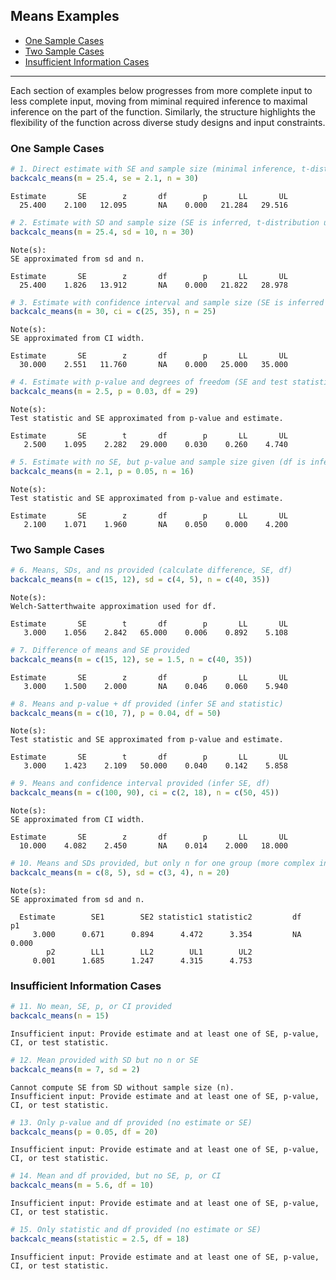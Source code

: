## Means Examples

- [One Sample Cases](#one-sample-cases)
- [Two Sample Cases](#two-sample-cases)
- [Insufficient Information Cases](#insufficient-information-cases)

------------------------------------------------------------------------

Each section of examples below progresses from more complete input to
less complete input, moving from miminal required inference to maximal
inference on the part of the function. Similarly, the structure
highlights the flexibility of the function across diverse study designs
and input constraints.

### One Sample Cases

``` r
# 1. Direct estimate with SE and sample size (minimal inference, t-distribution used)
backcalc_means(m = 25.4, se = 2.1, n = 30)
```

    Estimate       SE        z       df        p       LL       UL 
      25.400    2.100   12.095       NA    0.000   21.284   29.516 

``` r
# 2. Estimate with SD and sample size (SE is inferred, t-distribution used)
backcalc_means(m = 25.4, sd = 10, n = 30)
```

    Note(s):
    SE approximated from sd and n.

    Estimate       SE        z       df        p       LL       UL 
      25.400    1.826   13.912       NA    0.000   21.822   28.978 

``` r
# 3. Estimate with confidence interval and sample size (SE is inferred from CI)
backcalc_means(m = 30, ci = c(25, 35), n = 25)
```

    Note(s):
    SE approximated from CI width.

    Estimate       SE        z       df        p       LL       UL 
      30.000    2.551   11.760       NA    0.000   25.000   35.000 

``` r
# 4. Estimate with p-value and degrees of freedom (SE and test statistic inferred)
backcalc_means(m = 2.5, p = 0.03, df = 29)
```

    Note(s):
    Test statistic and SE approximated from p-value and estimate.

    Estimate       SE        t       df        p       LL       UL 
       2.500    1.095    2.282   29.000    0.030    0.260    4.740 

``` r
# 5. Estimate with no SE, but p-value and sample size given (df is inferred, t-statistic and SE inferred)
backcalc_means(m = 2.1, p = 0.05, n = 16)
```

    Note(s):
    Test statistic and SE approximated from p-value and estimate.

    Estimate       SE        z       df        p       LL       UL 
       2.100    1.071    1.960       NA    0.050    0.000    4.200 

### Two Sample Cases

``` r
# 6. Means, SDs, and ns provided (calculate difference, SE, df)
backcalc_means(m = c(15, 12), sd = c(4, 5), n = c(40, 35))
```

    Note(s):
    Welch-Satterthwaite approximation used for df.

    Estimate       SE        t       df        p       LL       UL 
       3.000    1.056    2.842   65.000    0.006    0.892    5.108 

``` r
# 7. Difference of means and SE provided
backcalc_means(m = c(15, 12), se = 1.5, n = c(40, 35))
```

    Estimate       SE        z       df        p       LL       UL 
       3.000    1.500    2.000       NA    0.046    0.060    5.940 

``` r
# 8. Means and p-value + df provided (infer SE and statistic)
backcalc_means(m = c(10, 7), p = 0.04, df = 50)
```

    Note(s):
    Test statistic and SE approximated from p-value and estimate.

    Estimate       SE        t       df        p       LL       UL 
       3.000    1.423    2.109   50.000    0.040    0.142    5.858 

``` r
# 9. Means and confidence interval provided (infer SE, df)
backcalc_means(m = c(100, 90), ci = c(2, 18), n = c(50, 45))
```

    Note(s):
    SE approximated from CI width.

    Estimate       SE        z       df        p       LL       UL 
      10.000    4.082    2.450       NA    0.014    2.000   18.000 

``` r
# 10. Means and SDs provided, but only n for one group (more complex inference)
backcalc_means(m = c(8, 5), sd = c(3, 4), n = 20)
```

    Note(s):
    SE approximated from sd and n.

      Estimate        SE1        SE2 statistic1 statistic2         df         p1 
         3.000      0.671      0.894      4.472      3.354         NA      0.000 
            p2        LL1        LL2        UL1        UL2 
         0.001      1.685      1.247      4.315      4.753 

### Insufficient Information Cases

``` r
# 11. No mean, SE, p, or CI provided
backcalc_means(n = 15)
```

    Insufficient input: Provide estimate and at least one of SE, p-value, CI, or test statistic. 

``` r
# 12. Mean provided with SD but no n or SE
backcalc_means(m = 7, sd = 2)
```

    Cannot compute SE from SD without sample size (n).
    Insufficient input: Provide estimate and at least one of SE, p-value, CI, or test statistic. 

``` r
# 13. Only p-value and df provided (no estimate or SE)
backcalc_means(p = 0.05, df = 20)
```

    Insufficient input: Provide estimate and at least one of SE, p-value, CI, or test statistic. 

``` r
# 14. Mean and df provided, but no SE, p, or CI
backcalc_means(m = 5.6, df = 10)
```

    Insufficient input: Provide estimate and at least one of SE, p-value, CI, or test statistic. 

``` r
# 15. Only statistic and df provided (no estimate or SE)
backcalc_means(statistic = 2.5, df = 18)
```

    Insufficient input: Provide estimate and at least one of SE, p-value, CI, or test statistic. 
